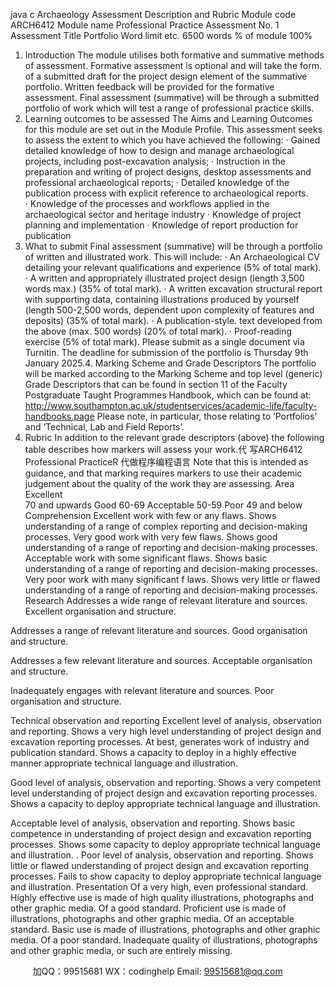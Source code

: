 java c
Archaeology Assessment Description and Rubric 
Module code 
ARCH6412 
Module name 
Professional Practice 
Assessment No. 
1 
Assessment Title 
Portfolio 
Word limit etc. 
6500 words 
% of module 
100% 
1. Introduction 
The module utilises both formative and summative methods of assessment. Formative assessment is optional and will take the form. of a submitted draft for the project design element of the summative portfolio. Written feedback will be provided for the formative assessment. Final assessment (summative) will be through a submitted portfolio of work which will test a range of professional practice skills.
2. Learning outcomes to be assessed 
The Aims and Learning Outcomes for this module are set out in the Module Profile. This assessment seeks to assess the extent to which you have achieved the following:
· Gained detailed knowledge of how to design and manage archaeological projects, including post-excavation analysis;
· Instruction in the preparation and writing of project designs, desktop assessments and professional archaeological reports;
· Detailed knowledge of the publication process with explicit reference to archaeological reports.
· Knowledge of the processes and workflows applied in the archaeological sector and heritage industry
· Knowledge of project planning and implementation
· Knowledge of report production for publication
3. What to submit 
Final assessment (summative) will be through a portfolio of written and illustrated work. This will include:
· An Archaeological CV detailing your relevant qualifications and experience (5% of total mark).
· A written and appropriately illustrated project design (length 3,500 words max.) (35% of total mark).
· A written excavation structural report with supporting data, containing illustrations produced by yourself (length 500-2,500 words, dependent upon complexity of features and deposits) (35% of total mark).
· A publication-style. text developed from the above (max. 500 words) (20% of total mark).
· Proof-reading exercise (5% of total mark).
Please submit as a single document via Turnitin.
The deadline for submission of the portfolio is Thursday 9th January 2025.4. Marking Scheme and Grade Descriptors The portfolio will be marked according to the Marking Scheme and top level (generic) Grade Descriptors that can be found in section 11 of the Faculty Postgraduate Taught Programmes Handbook, which can be found at:
http://www.southampton.ac.uk/studentservices/academic-life/faculty-handbooks.page 
Please note, in particular, those relating to ‘Portfolios’ and ‘Technical, Lab and Field Reports’.
5. Rubric 
In addition to the relevant grade descriptors (above) the following table describes how markers will assess your work.代 写ARCH6412 Professional PracticeR
代做程序编程语言 Note that this is intended as guidance, and that marking requires markers to use their academic judgement about the quality of the work they are assessing.
Area 
Excellent  
70 and upwards 
Good 
60-69 
Acceptable 
50-59 
Poor 
49 and below 
Comprehension 
Excellent work with few or any flaws. Shows understanding of a range of complex reporting and decision-making processes. 
Very good work with very few flaws. Shows good understanding of a range of reporting and decision-making processes. 
Acceptable work with some significant flaws. Shows basic understanding of a range of reporting and decision-making processes. 
Very poor work with many significant f laws. Shows very little or flawed understanding of a range of reporting and decision-making processes. 
Research 
Addresses a wide range of relevant literature and sources. Excellent organisation and structure.  

Addresses a range of relevant literature and sources. Good organisation and structure.  

Addresses a few relevant literature and sources. Acceptable organisation and structure.  

Inadequately engages with relevant literature and sources. Poor organisation and structure.  

Technical observation and reporting 
Excellent level of analysis, observation and reporting. Shows a very high level understanding of project design and excavation reporting processes. At best, generates work of industry and publication standard. Shows a capacity to deploy in a highly effective manner appropriate technical language and illustration. 

Good level of analysis, observation and reporting. Shows a very competent level understanding of project design and excavation reporting processes. Shows a capacity to deploy appropriate technical language and illustration. 

Acceptable level of analysis, observation and reporting. Shows basic competence in understanding of project design and excavation reporting processes. Shows some capacity to deploy appropriate technical language and illustration. 
. 
Poor level of analysis, observation and reporting. Shows little or flawed understanding of project design and excavation reporting processes. Fails to show capacity to deploy appropriate technical language and illustration. 
Presentation 
Of a very high, even professional standard. Highly effective use is made of high quality illustrations, photographs and other graphic media. 
Of a good standard. Proficient use is made of illustrations, photographs and other graphic media. 
Of an acceptable standard. Basic use is made of illustrations, photographs and other graphic media. 
Of a poor standard. Inadequate quality of illustrations, photographs and other graphic media, or such are entirely missing. 





         
加QQ：99515681  WX：codinghelp  Email: 99515681@qq.com
